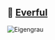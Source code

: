 ## 🧠 [Everful](https://everful.org)

![Eigengrau](https://pbs.twimg.com/profile_banners/1288484617025130496/1630872615)

